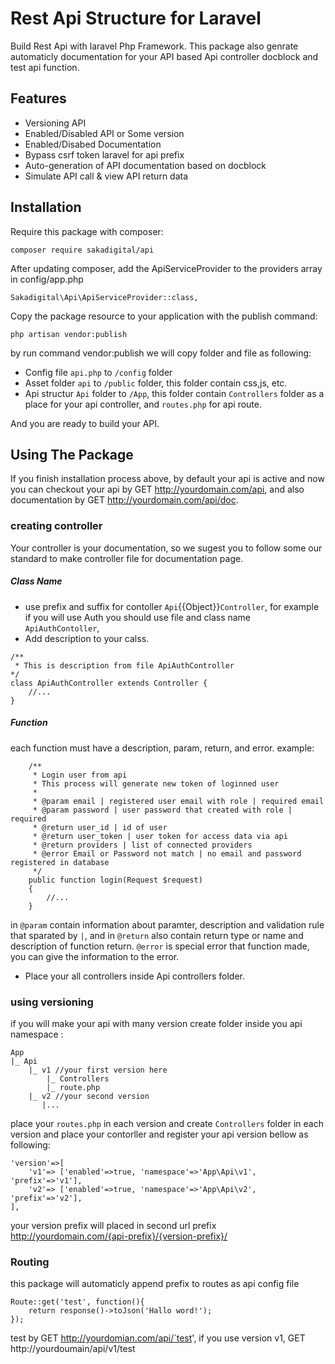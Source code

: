 # Rest Api Structure for Laravel

Build Rest Api with laravel Php Framework. This package also  genrate automaticly documentation for your API based Api controller docblock and test api function.

## Features
* Versioning API
* Enabled/Disabled API or Some version
* Enabled/Disabed Documentation
* Bypass csrf token laravel for api prefix
* Auto-generation of API documentation based on docblock
* Simulate API call & view API return data

## Installation

Require this package with composer:
```
composer require sakadigital/api
```
After updating composer, add the ApiServiceProvider to the providers array in config/app.php
```
Sakadigital\Api\ApiServiceProvider::class,
```
Copy the package resource to your application with the publish command:
```
php artisan vendor:publish
```
by run command vendor:publish we will copy folder and file as following:
* Config file `api.php` to `/config` folder
* Asset folder `api` to `/public` folder, this folder contain css,js, etc.
* Api structur `Api` folder to `/App`, this folder contain `Controllers` folder as a place for your api controller, and `routes.php` for api route.

And you are ready to build your API.

## Using The Package
If you finish installation process above, by default your api is active and now you can checkout your api by GET http://yourdomain.com/api, and also documentation by GET http://yourdomain.com/api/doc.
### creating controller
Your controller is your documentation, so we sugest  you to follow some our standard to make controller file for documentation page.
##### Class Name
* use prefix and suffix for contoller `Api`{{Object}}`Controller`, for example if you will use Auth you should use file and class name `ApiAuthContoller`,
* Add description to your calss.
```
/**
 * This is description from file ApiAuthController
*/
class ApiAuthController extends Controller {
    //...
}
```
##### Function
each function must have a description, param, return, and error. example:
```
    /**
	 * Login user from api
	 * This process will generate new token of loginned user
	 *
	 * @param email | registered user email with role | required email
	 * @param password | user password that created with role | required
	 * @return user_id | id of user
	 * @return user_token | user token for access data via api
	 * @return providers | list of connected providers
	 * @error Email or Password not match | no email and password registered in database
	 */
	public function login(Request $request)
	{
	    //...
	}
```
in `@param` contain information about paramter, description and validation rule that sparated by `|`, and in `@return` also contain return type or name and description of function return. `@error` is special error that function made, you can give the information to the error.
* Place your all controllers inside Api controllers folder.

### using versioning

if you will make your api with many version create folder inside you api namespace :
```
App
|_ Api
    |_ v1 //your first version here
        |_ Controllers
        |_ route.php
    |_ v2 //your second version
       |...
```
place your `routes.php` in each version and create `Controllers` folder in each version and place your contorller and register your api version bellow as following:
```
'version'=>[
    'v1'=> ['enabled'=>true, 'namespace'=>'App\Api\v1', 'prefix'=>'v1'],
    'v2'=> ['enabled'=>true, 'namespace'=>'App\Api\v2', 'prefix'=>'v2'],
],
```
your version prefix will placed in second url prefix
http://yourdomain.com/{api-prefix}/{version-prefix}/

### Routing

this package will automaticly append prefix to routes as api config file
```
Route::get('test', function(){
    return response()->toJson('Hallo word!');
});
```
test by GET http://yourdomian.com/api/`test',
if you use version v1, GET http://yourdoumain/api/v1/test
